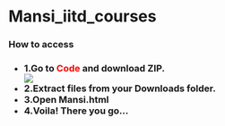 # Mansi_iitd_courses

<h3>How to access<h3>
<ul>
  <li>1.Go to <span style="color: #ff0000">Code</span> and download ZIP.</li>
  <img src="C:\Users\Mansi\Pictures\Screenshots\Screenshot(89).png/">
  <li>2.Extract files from your Downloads folder.</li>
  <li>3.Open Mansi.html</li>
  <li>4.Voila! There you go...</li>
</ul>
